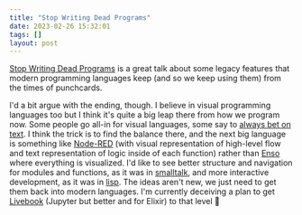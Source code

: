 ```yaml
---
title: "Stop Writing Dead Programs"
date: 2023-02-26 15:32:01
tags: []
layout: post
---
```


[Stop Writing Dead Programs](https://youtu.be/8Ab3ArE8W3s) is a great talk about some legacy features that modern programming languages keep (and so we keep using them) from the times of punchcards.

I'd a bit argue with the ending, though. I believe in visual programming languages too but I think it's quite a big leap there from how we program now. Some people go all-in for visual languages, some say to [always bet on text](https://graydon2.dreamwidth.org/193447.html). I think the trick is to find the balance there, and the next big language is something like [Node-RED](https://nodered.org/) (with visual representation of high-level flow and text representation of logic inside of each function) rather than [Enso](https://enso.org/) where everything is visualized. I'd like to see better structure and navigation for modules and functions, as it was in [smalltalk](https://en.wikipedia.org/wiki/Smalltalk), and more interactive development, as it was in [lisp](https://en.wikipedia.org/wiki/Lisp_(programming_language)). The ideas aren't new, we just need to get them back into modern languages. I'm currently deceiving a plan to get [Livebook](https://livebook.dev/) (Jupyter but better and for Elixir) to that level 🤔
